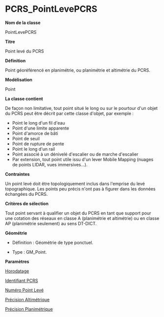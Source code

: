 # PCRS_PointLevePCRS #



**Nom de la classe**

PointLevePCRS

**Titre**

Point levé du PCRS

**Définition**

Point géoréférencé en planimétrie, ou planimétrie et altimétrie du PCRS.

**Modélisation**

Point

**La classe contient**

De façon non limitative, tout point situé le long ou sur le pourtour d'un objet du PCRS peut être décrit par cette classe d'objet, par exemple :
- Point le long d'un fil d'eau  
- Point d'une limite apparente  
- Point d'amorce de bâti  
- Point de seuil  
- Point de rupture de pente  
- Point le long d'un rail  
- Point associé à un dénivelé d'escalier ou de marche d'escalier  
- Par extension, tout point utile issu d'un lever Mobile Mapping (nuages de points LIDAR, vues immersives...).  

**Contraintes**

Un point levé doit être topologiquement inclus dans l'emprise du levé topographique. Les points peu précis n'ont pas à figurer dans les données échangées du PCRS.

**Critères de sélection**

Tout point servant à qualifier un objet du PCRS en tant que support pour une cotation des réseaux en classe A (planimétrie et altimétrie) ou en classe AP (planimétrie seulement) au sens DT-DICT.

**Géométrie**

- Définition : Géométrie de type ponctuel.

- Type : GM_Point.

**Paramètres**

[Horodatage](http://doc-pcrs.readthedocs.io/fr/latest/Projet_FME/PCRS_Parametres.html#horodatage)

[Identifiant PCRS](http://doc-pcrs.readthedocs.io/fr/latest/Projet_FME/PCRS_Parametres.html#identifiant-pcrs)

[Numéro Point Levé](http://doc-pcrs.readthedocs.io/fr/latest/Projet_FME/PCRS_Parametres.html#numero-point-leve)

[Précision Altimétrique](http://doc-pcrs.readthedocs.io/fr/latest/Projet_FME/PCRS_Parametres.html#precision-altimetrique)

[Précision Planimétrique](http://doc-pcrs.readthedocs.io/fr/latest/Projet_FME/PCRS_Parametres.html#precision-planimetrique)

